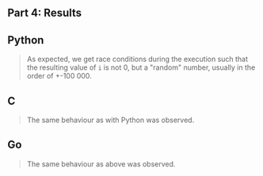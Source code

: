 Part 4: Results
----------------


## Python
> As expected, we get race conditions during the execution such that the resulting value of `i` is not 0, but a "random" number, usually in the order of +-100 000. 


## C
> The same behaviour as with Python was observed. 


## Go
> The same behaviour as above was observed. 